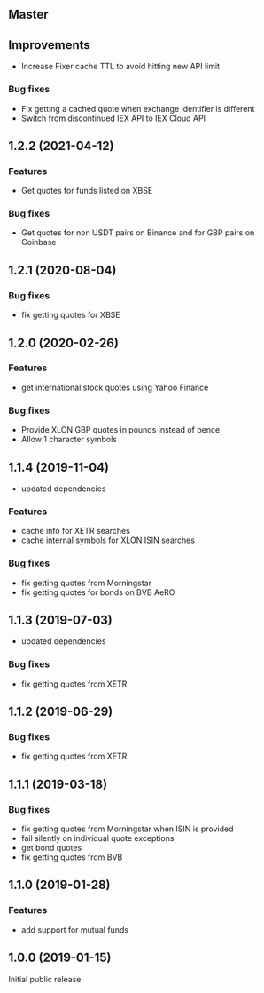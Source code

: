 ## Master
## Improvements
* Increase Fixer cache TTL to avoid hitting new API limit
### Bug fixes
* Fix getting a cached quote when exchange identifier is different
* Switch from discontinued IEX API to IEX Cloud API

## 1.2.2 (2021-04-12)
### Features
* Get quotes for funds listed on XBSE
### Bug fixes
* Get quotes for non USDT pairs on Binance and for GBP pairs on Coinbase


## 1.2.1 (2020-08-04)
### Bug fixes
* fix getting quotes for XBSE

## 1.2.0 (2020-02-26)

### Features
* get international stock quotes using Yahoo Finance

### Bug fixes
* Provide XLON GBP quotes in pounds instead of pence
* Allow 1 character symbols

## 1.1.4 (2019-11-04)
* updated dependencies

### Features
* cache info for XETR searches
* cache internal symbols for XLON ISIN searches

### Bug fixes
* fix getting quotes from Morningstar
* fix getting quotes for bonds on BVB AeRO

## 1.1.3 (2019-07-03)
* updated dependencies
### Bug fixes
* fix getting quotes from XETR

## 1.1.2 (2019-06-29)
### Bug fixes
* fix getting quotes from XETR

## 1.1.1 (2019-03-18)

### Bug fixes
* fix getting quotes from Morningstar when ISIN is provided
* fail silently on individual quote exceptions
* get bond quotes
* fix getting quotes from BVB

## 1.1.0 (2019-01-28)

### Features
* add support for mutual funds


## 1.0.0 (2019-01-15)

Initial public release
